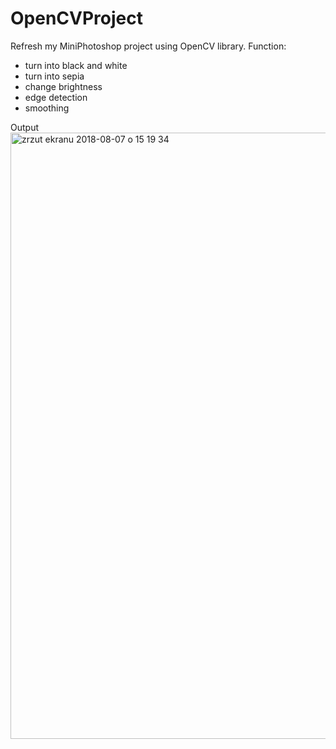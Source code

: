 # OpenCVProject
Refresh my MiniPhotoshop project using OpenCV library. 
Function: 
- turn into black and white
- turn into sepia
- change brightness
- edge detection 
- smoothing

Output 
<img width="970" alt="zrzut ekranu 2018-08-07 o 15 19 34" src="https://user-images.githubusercontent.com/32485281/43778218-5ea53f56-9a55-11e8-80b2-1cdf5c45fb12.png">
